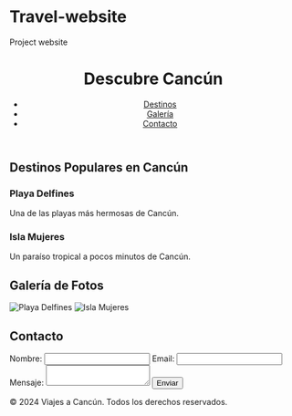# Travel-website
Project website
<!DOCTYPE html>
<html lang="es">
<head>
    <meta charset="UTF-8">
    <meta name="viewport" content="width=device-width, initial-scale=1.0">
    <title>Viajes a Cancún</title>
    <link rel="stylesheet" href="styles.css">
</head>
<body>
    <header>
        <h1>Descubre Cancún</h1>
        <nav>
            <ul>
                <li><a href="#destinos">Destinos</a></li>
                <li><a href="#galeria">Galería</a></li>
                <li><a href="#contacto">Contacto</a></li>
            </ul>
        </nav>
    </header>
    <section id="destinos">
        <h2>Destinos Populares en Cancún</h2>
        <div class="destino">
            <h3>Playa Delfines</h3>
            <p>Una de las playas más hermosas de Cancún.</p>
        </div>
        <div class="destino">
            <h3>Isla Mujeres</h3>
            <p>Un paraíso tropical a pocos minutos de Cancún.</p>
        </div>
    </section>
    <section id="galeria">
        <h2>Galería de Fotos</h2>
        <div class="galeria">
            <img src="playa_delfines.jpg" alt="Playa Delfines">
            <img src="isla_mujeres.jpg" alt="Isla Mujeres">
        </div>
    </section>
    <section id="contacto">
        <h2>Contacto</h2>
        <form>
            <label for="nombre">Nombre:</label>
            <input type="text" id="nombre" name="nombre" required>
            <label for="email">Email:</label>
            <input type="email" id="email" name="email" required>
            <label for="mensaje">Mensaje:</label>
            <textarea id="mensaje" name="mensaje" required></textarea>
            <button type="submit">Enviar</button>
        </form>
    </section>
    <footer>
        <p>© 2024 Viajes a Cancún. Todos los derechos reservados.</p>
    </footer>
    <script src="scripts.js"></script>
</body>
</html>


